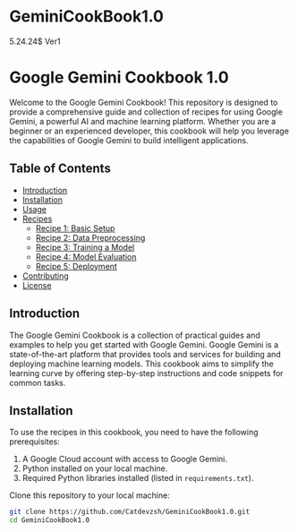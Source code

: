 # GeminiCookBook1.0
5.24.24$ Ver1
# Google Gemini Cookbook 1.0

Welcome to the Google Gemini Cookbook! This repository is designed to provide a comprehensive guide and collection of recipes for using Google Gemini, a powerful AI and machine learning platform. Whether you are a beginner or an experienced developer, this cookbook will help you leverage the capabilities of Google Gemini to build intelligent applications.

## Table of Contents

- [Introduction](#introduction)
- [Installation](#installation)
- [Usage](#usage)
- [Recipes](#recipes)
  - [Recipe 1: Basic Setup](#recipe-1-basic-setup)
  - [Recipe 2: Data Preprocessing](#recipe-2-data-preprocessing)
  - [Recipe 3: Training a Model](#recipe-3-training-a-model)
  - [Recipe 4: Model Evaluation](#recipe-4-model-evaluation)
  - [Recipe 5: Deployment](#recipe-5-deployment)
- [Contributing](#contributing)
- [License](#license)

## Introduction

The Google Gemini Cookbook is a collection of practical guides and examples to help you get started with Google Gemini. Google Gemini is a state-of-the-art platform that provides tools and services for building and deploying machine learning models. This cookbook aims to simplify the learning curve by offering step-by-step instructions and code snippets for common tasks.

## Installation

To use the recipes in this cookbook, you need to have the following prerequisites:

1. A Google Cloud account with access to Google Gemini.
2. Python installed on your local machine.
3. Required Python libraries installed (listed in `requirements.txt`).

Clone this repository to your local machine:

```bash
git clone https://github.com/Catdevzsh/GeminiCookBook1.0.git
cd GeminiCookBook1.0

